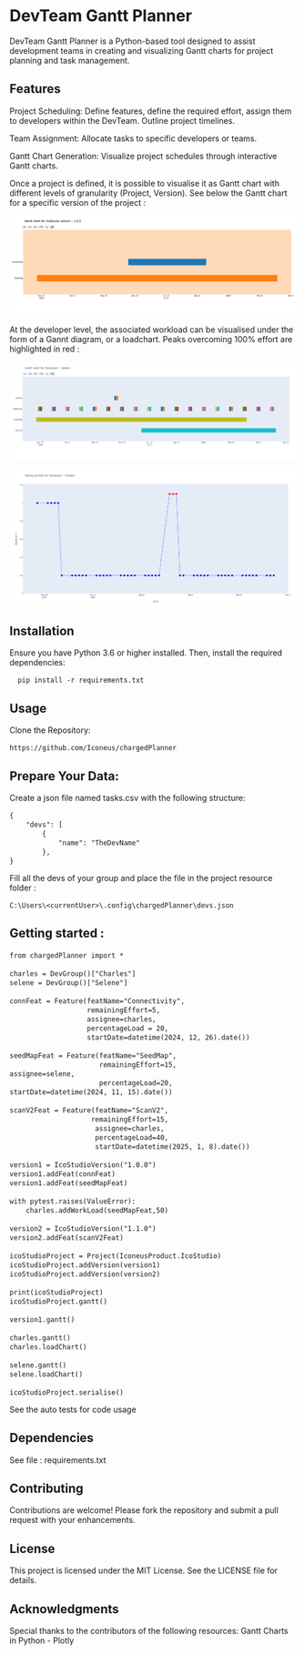 # DevTeam Gantt Planner

DevTeam Gantt Planner is a Python-based tool designed to assist development teams in creating and visualizing Gantt charts for project planning and task management.

## Features

Project Scheduling: Define features, define the required effort, assign them to developers within the DevTeam. Outline project timelines.

Team Assignment: Allocate tasks to specific developers or teams.

Gantt Chart Generation: Visualize project schedules through interactive Gantt charts.

Once a project is defined, it is possible to visualise it as Gantt chart with different levels of granularity (Project, Version). See below the Gantt chart for a specific version of the project : 

![image](docs/images/VersionGantt.PNG)

At the developer level, the associated workload can be visualised under the form of a Gannt diagram, or a loadchart. Peaks overcoming 100% effort are highlighted in red :

![image](docs/images/DevGantt.PNG)

![image](docs/images/DevCharge.PNG)



## Installation

Ensure you have Python 3.6 or higher installed. Then, install the required dependencies:
```
  pip install -r requirements.txt
```

## Usage
Clone the Repository:

```
https://github.com/Iconeus/chargedPlanner
```

## Prepare Your Data:

Create a json file named tasks.csv with the following structure:

```
{
    "devs": [
        {
            "name": "TheDevName"
        },
}
```

Fill all the devs of your group and place the file in the project resource folder : 
```
C:\Users\<currentUser>\.config\chargedPlanner\devs.json
```

## Getting started :

```
from chargedPlanner import * 

charles = DevGroup()["Charles"]
selene = DevGroup()["Selene"]

connFeat = Feature(featName="Connectivity",
                   remainingEffort=5,
                   assignee=charles,
                   percentageLoad = 20,
                   startDate=datetime(2024, 12, 26).date())

seedMapFeat = Feature(featName="SeedMap",
                      remainingEffort=15,                      assignee=selene,
                      percentageLoad=20,                      startDate=datetime(2024, 11, 15).date())

scanV2Feat = Feature(featName="ScanV2",
                    remainingEffort=15,
                     assignee=charles,
                     percentageLoad=40,
                     startDate=datetime(2025, 1, 8).date())

version1 = IcoStudioVersion("1.0.0")
version1.addFeat(connFeat)
version1.addFeat(seedMapFeat)

with pytest.raises(ValueError):
    charles.addWorkLoad(seedMapFeat,50)

version2 = IcoStudioVersion("1.1.0")
version2.addFeat(scanV2Feat)

icoStudioProject = Project(IconeusProduct.IcoStudio)
icoStudioProject.addVersion(version1)
icoStudioProject.addVersion(version2)

print(icoStudioProject)
icoStudioProject.gantt()

version1.gantt()

charles.gantt()
charles.loadChart()

selene.gantt()
selene.loadChart()

icoStudioProject.serialise()
```

See the auto tests for code usage 


## Dependencies

See file : requirements.txt

## Contributing

Contributions are welcome! Please fork the repository and submit a pull request with your enhancements.

## License
This project is licensed under the MIT License. See the LICENSE file for details.

## Acknowledgments

Special thanks to the contributors of the following resources:
Gantt Charts in Python - Plotly
